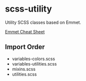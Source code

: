 # scss-utility
Utility SCSS classes based on Emmet.

[Emmet Cheat Sheet](https://docs.emmet.io/cheat-sheet/)

## Import Order
+ variables-colors.scss
+ variables-utilities.scss
+ mixins.scss
+ utilities.scss
